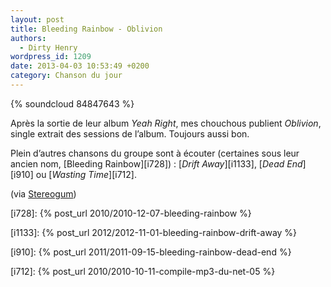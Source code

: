 ```yaml
---
layout: post
title: Bleeding Rainbow - Oblivion
authors:
  - Dirty Henry
wordpress_id: 1209
date: 2013-04-03 10:53:49 +0200
category: Chanson du jour
---
```


{% soundcloud 84847643 %}

Après la sortie de leur album _Yeah Right_, mes chouchous publient _Oblivion_,
single extrait des sessions de l’album. Toujours aussi bon.

Plein d’autres chansons du groupe sont à écouter (certaines sous leur ancien
nom, [Bleeding Rainbow][i728]) : [_Drift Away_][i1133], [_Dead End_][i910] ou
[_Wasting Time_][i712].

(via [Stereogum](https://stereogum.com/1300722/bleeding-rainbow-oblivion/mp3s/))

[i728]: {% post_url 2010/2010-12-07-bleeding-rainbow %}

[i1133]: {% post_url 2012/2012-11-01-bleeding-rainbow-drift-away %}

[i910]: {% post_url 2011/2011-09-15-bleeding-rainbow-dead-end %}

[i712]: {% post_url 2010/2010-10-11-compile-mp3-du-net-05 %}
